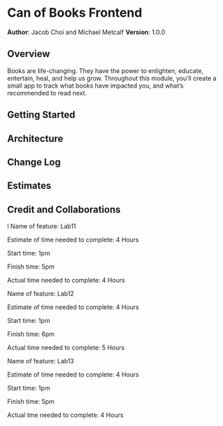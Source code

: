 # Can of Books Frontend

**Author**: Jacob Choi and Michael Metcalf
**Version**: 1.0.0 

## Overview
Books are life-changing. They have the power to enlighten, educate, entertain, heal, and help us grow. Throughout this module, you’ll create a small app to track what books have impacted you, and what’s recommended to read next.

## Getting Started
<!-- What are the steps that a user must take in order to build this app on their own machine and get it running? -->

## Architecture
<!-- Provide a detailed description of the application design. What technologies (languages, libraries, etc) you're using, and any other relevant design information. -->

## Change Log
<!-- Use this area to document the iterative changes made to your application as each feature is successfully implemented. Use time stamps. Here's an example:

01-01-2001 4:59pm - Application now has a fully-functional express server, with a GET route for the location resource. -->

## Estimates
<!-- See below -->

## Credit and Collaborations
<!-- Give credit (and a link) to other people or resources that helped you build this application. -->
l
Name of feature: Lab11

Estimate of time needed to complete: 4 Hours

Start time: 1pm

Finish time: 5pm

Actual time needed to complete: 4 Hours

Name of feature: Lab12

Estimate of time needed to complete: 4 Hours

Start time: 1pm

Finish time: 6pm

Actual time needed to complete: 5 Hours

Name of feature: Lab13

Estimate of time needed to complete: 4 Hours

Start time: 1pm

Finish time: 5pm

Actual tme needed to complete: 4 Hours
